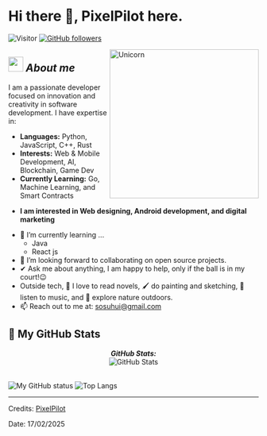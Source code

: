 # Hi there 👋, PixelPilot here. 
![Visitor](https://visitor-badge.laobi.icu/badge?page_id=PixelPilot1.repoName) [![GitHub followers](https://img.shields.io/github/followers/PixelPilot1.svg?style=social&label=Follow)](https://github.com/PixelPilot1?tab=followers)<br/>

<!--
**PixelPilot/PixelPilot** is a ✨ _special_ ✨ repository because its `README.md` (this file) appears on your GitHub profile.
-->

<img align="right" width=300px alt="Unicorn" src="https://c.tenor.com/GN73MKBawZYAAAAi/busy-cute.gif" />

## <img src="https://media.giphy.com/media/ObNTw8Uzwy6KQ/giphy.gif" width="30px">&nbsp;***About me***

I am a passionate developer focused on innovation and creativity in software development. I have expertise in:
- **Languages:** Python, JavaScript, C++, Rust
- **Interests:** Web & Mobile Development, AI, Blockchain, Game Dev
- **Currently Learning:** Go, Machine Learning, and Smart Contracts

* **I am interested in Web designing, Android development, and digital marketing**
- 🌱 I’m currently learning ...
  - Java
  - React js
- 👯 I’m looking forward to collaborating on open source projects.
- ✔ Ask me about anything, I am happy to help, only if the ball is in my court!😉<br>
- Outside tech, 📖 I love to read novels, 🖌️ do painting and sketching, 🎵 listen to music, and 🌴 explore nature outdoors.
- 📫 Reach out to me at: <a href="mailto:sosuhui@gmail.com">sosuhui@gmail.com</a>


<h2>👀 My GitHub Stats</h2>

<div>
  <p align="center">
  <b><em>GitHub Stats:</em></b> <br/>
    <img src="https://github-readme-streak-stats.herokuapp.com/?user=PixelPilot" alt="GitHub Stats" /> <br/><br/>
</div>

![My GitHub status](https://github-readme-stats.vercel.app/api?username=PixelPilot1&show_icons=true&include_all_commits=true)
![Top Langs](https://github-readme-stats.vercel.app/api/top-langs/?username=PixelPilot1&layout=compact)

---------------------------------------------------------------------------------------------------------------------
Credits: <a href="https://github.com/PixelPilot">PixelPilot</a>

Date: 17/02/2025
